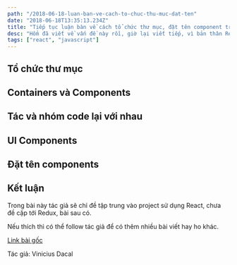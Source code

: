 ```yaml
---
path: "/2018-06-18-luan-ban-ve-cach-to-chuc-thu-muc-dat-ten"
date: "2018-06-18T13:35:13.234Z"
title: "Tiếp tục luận bàn về cách tổ chức thư mục, đặt tên component trong React"
desc: "Hổm đã viết về vấn đề này rồi, giờ lại viết tiếp, vì bản thân React cũng không ra bất cứ rule nào về việc này, bạn tự do tổ chức sao mà mình thấy hợp lý, bài trước là của tác giả đó thấy vậy là hay, bài này thì tác giả thích tổ chức thế này, cũng mổ sẽ thêm"
tags: ["react", "javascript"]
---
```


## Tổ chức thư mục

## Containers và Components

## Tác và nhóm code lại với nhau

## UI Components

## Đặt tên components

## Kết luận

Trong bài này tác giả sẽ chỉ đề tập trung vào project sử dụng React, chưa đề cặp tới Redux, bài sau có.

Nếu thích thì có thể follow tác giả để có thêm nhiều bài viết hay ho khác.


[Link bài gốc](https://hackernoon.com/structuring-projects-and-naming-components-in-react-1261b6e18d76)


Tác giả: Vinicius Dacal
